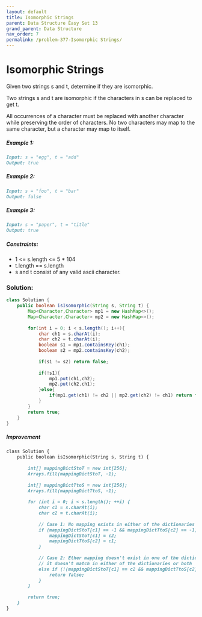 ```yaml
---
layout: default
title: Isomorphic Strings
parent: Data Structure Easy Set 13
grand_parent: Data Structure
nav_order: 7
permalink: /problem-377-Isomorphic Strings/
---
```

# Isomorphic Strings
Given two strings s and t, determine if they are isomorphic.

Two strings s and t are isomorphic if the characters in s can be replaced to get t.

All occurrences of a character must be replaced with another character while preserving the order of characters. No two characters may map to the same character, but a character may map to itself.

##### Example 1:
```markdown
Input: s = "egg", t = "add"
Output: true
```
##### Example 2:
```markdown
Input: s = "foo", t = "bar"
Output: false
```
##### Example 3:
```markdown
Input: s = "paper", t = "title"
Output: true
```
##### Constraints:
* 1 <= s.length <= 5 * 104
* t.length == s.length
* s and t consist of any valid ascii character.

### Solution:
```java
class Solution {
    public boolean isIsomorphic(String s, String t) {
        Map<Character,Character> mp1 = new HashMap<>();
        Map<Character,Character> mp2 = new HashMap<>();
        
        for(int i = 0; i < s.length(); i++){
            char ch1 = s.charAt(i);
            char ch2 = t.charAt(i);
            boolean s1 = mp1.containsKey(ch1);
            boolean s2 = mp2.containsKey(ch2);
            
            if(s1 != s2) return false;
                
            if(!s1){
                mp1.put(ch1,ch2);
                mp2.put(ch2,ch1);
            }else{
                if(mp1.get(ch1) != ch2 || mp2.get(ch2) != ch1) return false;
            }
        }
        return true;
    }
}
```

##### Improvement 
```markdown
class Solution {
    public boolean isIsomorphic(String s, String t) {
        
        int[] mappingDictStoT = new int[256];
        Arrays.fill(mappingDictStoT, -1);
        
        int[] mappingDictTtoS = new int[256];
        Arrays.fill(mappingDictTtoS, -1);
        
        for (int i = 0; i < s.length(); ++i) {
            char c1 = s.charAt(i);
            char c2 = t.charAt(i);
            
            // Case 1: No mapping exists in either of the dictionaries
            if (mappingDictStoT[c1] == -1 && mappingDictTtoS[c2] == -1) {
                mappingDictStoT[c1] = c2;
                mappingDictTtoS[c2] = c1;
            }
            
            // Case 2: Ether mapping doesn't exist in one of the dictionaries or Mapping exists and
            // it doesn't match in either of the dictionaries or both 
            else if (!(mappingDictStoT[c1] == c2 && mappingDictTtoS[c2] == c1)) {
                return false;
            }
        }
        
        return true;
    }
}
```